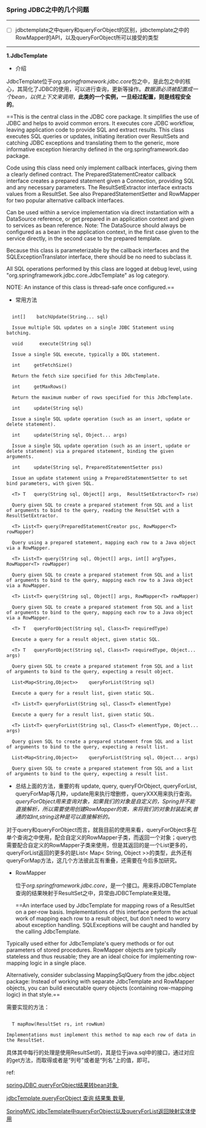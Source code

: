 ### Spring JDBC之中的几个问题

- - -

- [ ] jdbctemplate之中query和queryForObject的区别，jdbctemplate之中的RowMapper的API，以及queryForObject所可以接受的类型

- - -

**1.JdbcTemplate**

  - 介绍

  JdbcTemplate位于*org.springframework.jdbc.core*包之中，是此包之中的核心，其简化了JDBC的使用，可以进行查询，更新等操作。*数据源必须被配置成一个bean，以供上下文来调用*，**此类的一个实例，一旦经过配置，则是线程安全的**。

  ==This is the central class in the JDBC core package. It simplifies the use of JDBC and helps to avoid common errors. It executes core JDBC workflow, leaving application code to provide SQL and extract results. This class executes SQL queries or updates, initiating iteration over ResultSets and catching JDBC exceptions and translating them to the generic, more informative exception hierarchy defined in the org.springframework.dao package.

   Code using this class need only implement callback interfaces, giving them a clearly defined contract. The PreparedStatementCreator callback interface creates a prepared statement given a Connection, providing SQL and any necessary parameters. The ResultSetExtractor interface extracts values from a ResultSet. See also PreparedStatementSetter and RowMapper for two popular alternative callback interfaces.

Can be used within a service implementation via direct instantiation with a DataSource reference, or get prepared in an application context and given to services as bean reference. Note: The DataSource should always be configured as a bean in the application context, in the first case given to the service directly, in the second case to the prepared template.

  Because this class is parameterizable by the callback interfaces and the SQLExceptionTranslator interface, there should be no need to subclass it.

 All SQL operations performed by this class are logged at debug level, using "org.springframework.jdbc.core.JdbcTemplate" as log category.

 NOTE: An instance of this class is thread-safe once configured.==

  - 常用方法

  ```

    int[]	 batchUpdate(String... sql)

    Issue multiple SQL updates on a single JDBC Statement using batching.

    void	  execute(String sql)

    Issue a single SQL execute, typically a DDL statement.

    int	    getFetchSize()

    Return the fetch size specified for this JdbcTemplate.

    int	    getMaxRows()

    Return the maximum number of rows specified for this JdbcTemplate.

    int	    update(String sql)

    Issue a single SQL update operation (such as an insert, update or delete statement).

    int	    update(String sql, Object... args)

    Issue a single SQL update operation (such as an insert, update or delete statement) via a prepared statement, binding the given arguments.

    int	    update(String sql, PreparedStatementSetter pss)

    Issue an update statement using a PreparedStatementSetter to set bind parameters, with given SQL.

    <T> T	query(String sql, Object[] args,  ResultSetExtractor<T> rse)

    Query given SQL to create a prepared statement from SQL and a list of arguments to bind to the query, reading the ResultSet with a ResultSetExtractor.

    <T> List<T>	query(PreparedStatementCreator psc, RowMapper<T> rowMapper)

    Query using a prepared statement, mapping each row to a Java object via a RowMapper.

    <T> List<T>	query(String sql, Object[] args, int[] argTypes, RowMapper<T> rowMapper)

    Query given SQL to create a prepared statement from SQL and a list of arguments to bind to the query, mapping each row to a Java object via a RowMapper.

    <T> List<T>	query(String sql, Object[] args, RowMapper<T> rowMapper)

    Query given SQL to create a prepared statement from SQL and a list of arguments to bind to the query, mapping each row to a Java object via a RowMapper.

    <T> T	queryForObject(String sql, Class<T> requiredType)

    Execute a query for a result object, given static SQL.

    <T> T	queryForObject(String sql, Class<T> requiredType, Object... args)

    Query given SQL to create a prepared statement from SQL and a list of arguments to bind to the query, expecting a result object.

    List<Map<String,Object>>	queryForList(String sql)

    Execute a query for a result list, given static SQL.

    <T> List<T>	queryForList(String sql, Class<T> elementType)

    Execute a query for a result list, given static SQL.

    <T> List<T>	queryForList(String sql, Class<T> elementType, Object... args)

    Query given SQL to create a prepared statement from SQL and a list of arguments to bind to the query, expecting a result list.

    List<Map<String,Object>>	queryForList(String sql, Object... args)

    Query given SQL to create a prepared statement from SQL and a list of arguments to bind to the query, expecting a result list.

```



- 总结上面的方法，重要的有 update, query, queryFOrObject, queryForList, queryForMap等几种，update用来执行增删修，queryXXX用来执行查询。*queryForObject用来查询对象，如果我们的对象是自定义的，Spring并不能直接解析，所以需要使用创建RowMapper的类，来将我们的对象封装起来,普通的如int,string这种是可以直接解析的。*

 对于query和queryForObject而言，就我目前的使用来看，queryForObject多在单个查询之中使用，配合自定义的RowMapper子类，而返回一个对象；query也需要配合自定义的RowMapper子类来使用，但是其返回的是一个List更多的，queryForList返回的更多的是List< Map< String, Object >>的类型，此外还有	queryForMap方法，这几个方法彼此互有重叠，还需要在今后多加研究。

- RowMapper

  位于*org.springframework.jdbc.core*，是一个接口。用来将JDBCTemplate查询的结果映射于ResultSet之中，异常由JDBCTemplate来处理。

  ==An interface used by JdbcTemplate for mapping rows of a ResultSet on a per-row basis. Implementations of this interface perform the actual work of mapping each row to a result object, but don't need to worry about exception handling. SQLExceptions will be caught and handled by the calling JdbcTemplate.

Typically used either for JdbcTemplate's query methods or for out parameters of stored procedures. RowMapper objects are typically stateless and thus reusable; they are an ideal choice for implementing row-mapping logic in a single place.

  Alternatively, consider subclassing MappingSqlQuery from the jdbc.object package: Instead of working with separate JdbcTemplate and RowMapper objects, you can build executable query objects (containing row-mapping logic) in that style.==

  需要实现的方法：

```

  T	mapRow(ResultSet rs, int rowNum)

Implementations must implement this method to map each row of data in the ResultSet.

```

具体其中每行的处理是使用ResultSet的，其是位于java.sql中的接口，通过对应的get方法，而取得或者是“列号”或者是“列名”上的值，即可。









ref:

[springJDBC queryForObject结果转bean对象](http://sd1992585.iteye.com/blog/963412),

[jdbcTemplate queryForObject 查询 结果集 数量](http://www.cnblogs.com/rocky-fang/p/5660890.html),

[SpringMVC jdbcTemplate中queryForObject以及queryForList返回映射实体使用](http://www.2cto.com/kf/201501/374254.html)